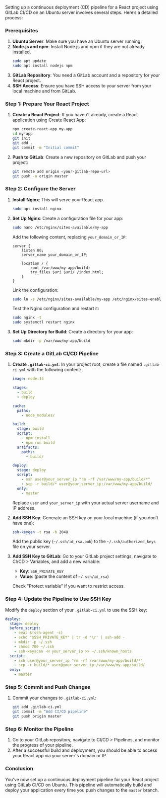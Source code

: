 
Setting up a continuous deployment (CD) pipeline for a React project using GitLab CI/CD on an Ubuntu server involves several steps. Here’s a detailed process:

### Prerequisites

1. **Ubuntu Server**: Make sure you have an Ubuntu server running.
2. **Node.js and npm**: Install Node.js and npm if they are not already installed.
   ```bash
   sudo apt update
   sudo apt install nodejs npm
   ```
3. **GitLab Repository**: You need a GitLab account and a repository for your React project.
4. **SSH Access**: Ensure you have SSH access to your server from your local machine and from GitLab.

### Step 1: Prepare Your React Project

1. **Create a React Project**:
   If you haven't already, create a React application using Create React App:
   ```bash
   npx create-react-app my-app
   cd my-app
   git init
   git add .
   git commit -m "Initial commit"
   ```
2. **Push to GitLab**:
   Create a new repository on GitLab and push your project:
   ```bash
   git remote add origin <your-gitlab-repo-url>
   git push -u origin master
   ```

### Step 2: Configure the Server

1. **Install Nginx**: This will serve your React app.
   ```bash
   sudo apt install nginx
   ```
2. **Set Up Nginx**:
   Create a configuration file for your app:
   ```bash
   sudo nano /etc/nginx/sites-available/my-app
   ```

   Add the following content, replacing `your_domain_or_IP`:
   ```nginx
   server {
       listen 80;
       server_name your_domain_or_IP;

       location / {
           root /var/www/my-app/build;
           try_files $uri $uri/ /index.html;
       }
   }
   ```

   Link the configuration:
   ```bash
   sudo ln -s /etc/nginx/sites-available/my-app /etc/nginx/sites-enabled/
   ```

   Test the Nginx configuration and restart it:
   ```bash
   sudo nginx -t
   sudo systemctl restart nginx
   ```

3. **Set Up Directory for Build**:
   Create a directory for your app:
   ```bash
   sudo mkdir -p /var/www/my-app/build
   ```

### Step 3: Create a GitLab CI/CD Pipeline

1. **Create `.gitlab-ci.yml`**:
   In your project root, create a file named `.gitlab-ci.yml` with the following content:
   ```yaml
   image: node:14

   stages:
     - build
     - deploy

   cache:
     paths:
       - node_modules/

   build:
     stage: build
     script:
       - npm install
       - npm run build
     artifacts:
       paths:
         - build/

   deploy:
     stage: deploy
     script:
       - ssh user@your_server_ip "rm -rf /var/www/my-app/build/*"
       - scp -r build/* user@your_server_ip:/var/www/my-app/build/
     only:
       - master
   ```

   Replace `user` and `your_server_ip` with your actual server username and IP address.

2. **Add SSH Key**:
   Generate an SSH key on your local machine (if you don’t have one):
   ```bash
   ssh-keygen -t rsa -b 2048
   ```
   Add the public key (`~/.ssh/id_rsa.pub`) to the `~/.ssh/authorized_keys` file on your server.

3. **Add SSH Key to GitLab**:
   Go to your GitLab project settings, navigate to CI/CD > Variables, and add a new variable:
   - **Key**: `SSH_PRIVATE_KEY`
   - **Value**: (paste the content of `~/.ssh/id_rsa`)

   Check "Protect variable" if you want to restrict access.

### Step 4: Update the Pipeline to Use SSH Key

Modify the `deploy` section of your `.gitlab-ci.yml` to use the SSH key:
```yaml
deploy:
  stage: deploy
  before_script:
    - eval $(ssh-agent -s)
    - echo "$SSH_PRIVATE_KEY" | tr -d '\r' | ssh-add -
    - mkdir -p ~/.ssh
    - chmod 700 ~/.ssh
    - ssh-keyscan -H your_server_ip >> ~/.ssh/known_hosts
  script:
    - ssh user@your_server_ip "rm -rf /var/www/my-app/build/*"
    - scp -r build/* user@your_server_ip:/var/www/my-app/build/
  only:
    - master
```

### Step 5: Commit and Push Changes

1. Commit your changes to `.gitlab-ci.yml`:
   ```bash
   git add .gitlab-ci.yml
   git commit -m "Add CI/CD pipeline"
   git push origin master
   ```

### Step 6: Monitor the Pipeline

1. Go to your GitLab repository, navigate to CI/CD > Pipelines, and monitor the progress of your pipeline.
2. After a successful build and deployment, you should be able to access your React app via your server's domain or IP.

### Conclusion

You’ve now set up a continuous deployment pipeline for your React project using GitLab CI/CD on Ubuntu. This pipeline will automatically build and deploy your application every time you push changes to the `master` branch.
